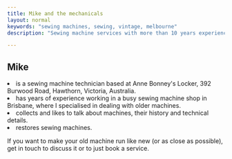 ```yaml
---
title: Mike and the mechanicals
layout: normal
keywords: "sewing machines, sewing, vintage, melbourne"
description: "Sewing machine services with more than 10 years experience based in Melbourne, Australia"

---
```

<div class="container justify-content-center">
<div class="row">
<div class="col-12 mb-1">
<h2>Mike</h2>
<li class="has-large-font-size">is a sewing machine technician based at Anne Bonney's Locker, 392 Burwood Road, Hawthorn, Victoria, Australia.</li>
<li class="has-large-font-size">has years of experience working in a busy sewing machine shop in Brisbane, where I specialised in dealing with older machines.</li>
<li class="has-large-font-size">collects and likes to talk about machines, their history and technical details.</li>
<li class="has-large-font-size">restores sewing machines.</li>
<p class="has-large-font-size">If you want to make your old machine run like new (or as close as possible), get in touch to discuss it or to just book a service.</p>
</div><!-- end col -->
</div><!-- end row -->
</div><!-- end container -->

